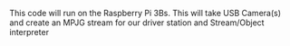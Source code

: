 This code will run on the Raspberry Pi 3Bs.
This will take USB Camera(s) and create an MPJG stream for our driver station and Stream/Object interpreter